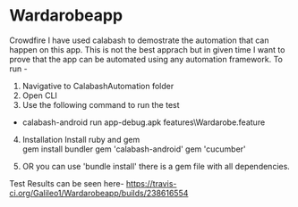 # Wardarobeapp
Crowdfire
I have used calabash to demostrate the automation that can happen on this app. This is not the best apprach but in given time I want to prove that the app can be automated using any automation framework.
To run - 
1. Navigative to CalabashAutomation folder 
2. Open CLI
3. Use the following command to run the test
 - calabash-android run app-debug.apk features\Wardarobe.feature
4. Installation 
  Install ruby and gem  
  gem install bundler
  gem 'calabash-android'
  gem 'cucumber'

5. OR you can use 'bundle install' there is a gem file with all dependencies.

Test Results can be seen here- https://travis-ci.org/Galileo1/Wardarobeapp/builds/238616554
